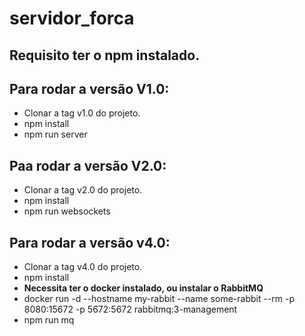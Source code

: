 # servidor_forca
## Requisito **ter o npm instalado**.  
  
## Para rodar a versão V1.0:
* Clonar a tag v1.0 do projeto.
* npm install
* npm run server  
  
## Paa rodar a versão V2.0:  
* Clonar a tag v2.0 do projeto.
* npm install  
* npm run websockets  
  
## Para rodar a versão v4.0:
* Clonar a tag v4.0 do projeto.
* npm install  
* **Necessita ter o docker instalado, ou instalar o RabbitMQ**
* docker run -d --hostname my-rabbit --name some-rabbit --rm -p 8080:15672 -p 5672:5672 rabbitmq:3-management
* npm run mq